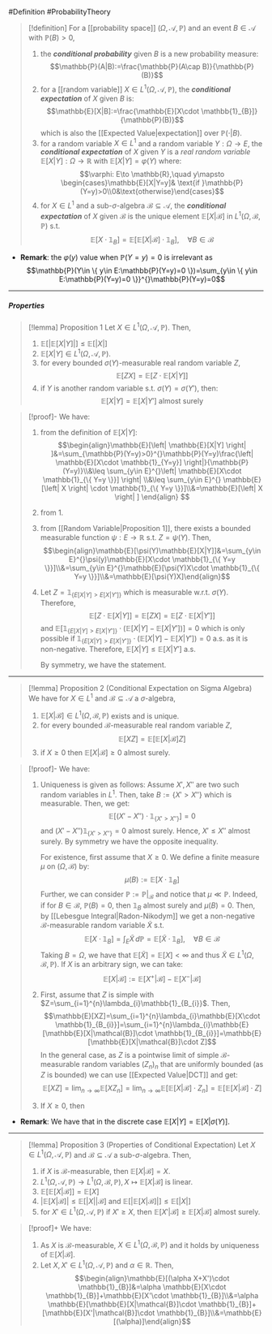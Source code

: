 #Definition #ProbabilityTheory 

> [!definition]
> For a [[probability space]] $(\Omega,\mathcal{A},\mathbb{P})$ and an event $B\in \mathcal{A}$ with $\mathbb{P}(B)>0$, 
> 1. the ***conditional probability*** given $B$ is a new probability measure: $$\mathbb{P}(A|B):=\frac{\mathbb{P}(A\cap B)}{\mathbb{P}(B)}$$
> 2. for a [[random variable]] $X\in L^1(\Omega,\mathcal{A},\mathbb{P})$, the ***conditional expectation*** of $X$ given $B$ is: $$\mathbb{E}[X|B]:=\frac{\mathbb{E}[X\cdot \mathbb{1}_{B}]}{\mathbb{P}(B)}$$which is also the [[Expected Value|expectation]] over $\mathbb{P}(\cdot|B)$.
> 3. for a random variable $X\in L^1$ and a random variable $Y:\Omega\to E$, the ***conditional expectation*** of $X$ given $Y$ is a *real random variable* $\mathbb{E}[X|Y]:\Omega\to \mathbb{R}$ with $\mathbb{E}[X|Y]=\varphi(Y)$ where: $$\varphi: E\to \mathbb{R},\quad y\mapsto \begin{cases}\mathbb{E}[X|Y=y]& \text{if }\mathbb{P}(Y=y)>0\\0&\text{otherwise}\end{cases}$$
> 4. for $X\in L^1$ and a sub-$\sigma$-algebra $\mathcal{B\subseteq A}$, the ***conditional expectation*** of $X$ given $\mathcal{B}$ is the unique element $\mathbb{E}[X|\mathcal{B}]$ in $L^1(\Omega,\mathcal{B},\mathbb{P})$ s.t. $$\mathbb{E}[X\cdot \mathbb{1}_{B}]=\mathbb{E}[\mathbb{E}[X|\mathcal{B}]\cdot \mathbb{1}_{B}],\quad \forall B\in \mathcal{B}$$
- **Remark**: the $\varphi(y)$ value when $\mathbb{P}(Y=y)=0$ is irrelevant as $$\mathbb{P}(Y\in \{ y\in E:\mathbb{P}(Y=y)=0 \})=\sum_{y\in \{ y\in E:\mathbb{P}(Y=y)=0 \}}^{}\mathbb{P}(Y=y)=0$$
---
##### Properties
> [!lemma] Proposition 1
> Let $X\in L^1(\Omega,\mathcal{A},\mathbb{P})$. Then, 
> 1. $\mathbb{E}[\left| \mathbb{E}[X|Y] \right|]\leq \mathbb{E}[\left| X \right|]$
> 2. $\mathbb{E}[X|Y]\in L^1(\Omega,\mathcal{A},\mathbb{P})$.
> 3. for every bounded $\sigma(Y)$-measurable real random variable $Z$, $$\mathbb{E}[ZX]=\mathbb{E}[Z\cdot \mathbb{E}[X|Y]]$$
> 4. if $Y$ is another random variable s.t. $\sigma(Y)=\sigma(Y')$, then: $$\mathbb{E}[X|Y]=\mathbb{E}[X|Y']\text{ almost surely}$$

> [!proof]-
> We have:
> 1. from the definition of $\mathbb{E}[X|Y]$: $$\begin{align}\mathbb{E}[\left| \mathbb{E}[X|Y] \right| ]&=\sum_{\mathbb{P}(Y=y)>0}^{}\mathbb{P}(Y=y)\frac{\left| \mathbb{E}[X\cdot \mathbb{1}_{Y=y}] \right|}{\mathbb{P}(Y=y)}\\&\leq \sum_{y\in E}^{}\left| \mathbb{E}[X\cdot \mathbb{1}_{\{ Y=y \}}] \right| \\&\leq \sum_{y\in E}^{} \mathbb{E}[\left| X \right| \cdot \mathbb{1}_{\{ Y=y \}}]\\&=\mathbb{E}[\left| X \right| ] \end{align} $$
> 2. from 1.
> 3. from [[Random Variable|Proposition 1]], there exists a bounded measurable function $\psi:E\to \mathbb{R}$ s.t. $Z=\psi(Y)$. Then, $$\begin{align}\mathbb{E}[\psi(Y)\mathbb{E}[X|Y]]&=\sum_{y\in E}^{}\psi(y)\mathbb{E}[X\cdot \mathbb{1}_{\{ Y=y \}}]\\&=\sum_{y\in E}^{}\mathbb{E}[\psi(Y)X\cdot \mathbb{1}_{\{ Y=y \}}]\\&=\mathbb{E}[\psi(Y)X]\end{align}$$
> 4. Let $Z=\mathbb{1}_{\{ E[X|Y]>E[X|Y'] \}}$ which is measurable w.r.t. $\sigma(Y)$. Therefore, $$\mathbb{E}[Z\cdot \mathbb{E}[X|Y]]=\mathbb{E}[ZX]=\mathbb{E}[Z\cdot \mathbb{E}[X|Y']]$$and $\mathbb{E}[\mathbb{1}_{\{ E[X|Y]>E[X|Y'] \}}\cdot(\mathbb{E}[X|Y]-\mathbb{E}[X|Y'])]=0$ which is only possible if $\mathbb{1}_{\{ E[X|Y]>E[X|Y'] \}}\cdot(\mathbb{E}[X|Y]-\mathbb{E}[X|Y'])=0$ a.s. as it is non-negative. Therefore, $\mathbb{E}[X|Y]\leq \mathbb{E}[X|Y']$ a.s.
>    
>    By symmetry, we have the statement.
---
> [!lemma] Proposition 2 (Conditional Expectation on Sigma Algebra)
> We have for $X\in L^1$ and $\mathcal{B}\subseteq \mathcal{A}$ a $\sigma$-algebra, 
> 1. $\mathbb{E}[X|\mathcal{B}]\in L^1(\Omega,\mathcal{B},\mathbb{P})$ exists and is unique.
> 2. for every bounded $\mathcal{B}$-measurable real random variable $Z$, $$\mathbb{E}[XZ]=\mathbb{E}[\mathbb{E}[X|\mathcal{B}]Z]$$
> 3. if $X\geq 0$ then $\mathbb{E}[X|\mathcal{B}]\geq 0$ almost surely.

> [!proof]-
> We have:
> 1. Uniqueness is given as follows: Assume $X',X''$ are two such random variables in $L^1$. Then, take $B:=\{ X'>X'' \}$ which is measurable. Then, we get: $$\mathbb{E}[(X'-X'')\cdot \mathbb{1}_{\{ X'>X'' \}}]=0$$and $(X'-X'')\mathbb{1}_{\{ X'>X'' \}}=0$ almost surely. Hence, $X'\leq X''$ almost surely. By symmetry we have the opposite inequality.
>    
>    For existence, first assume that $X\geq 0$. We define a finite measure $\mu$ on $(\Omega,\mathcal{B})$ by: $$\mu(B):=\mathbb{E}[X\cdot \mathbb{1}_{B}]$$Further, we can consider $\mathbb{P}:=\mathbb{P}|_{\mathcal{B}}$ and notice that $\mu\ll \mathbb{P}$. Indeed, if for $B\in \mathcal{B}$, $\mathbb{P}(B)=0$, then $\mathbb{1}_{B}$ almost surely and $\mu(B)=0$. Then, by [[Lebesgue Integral|Radon-Nikodym]] we get a non-negative $\mathcal{B}$-measurable random variable $\tilde{X}$ s.t. $$\mathbb{E}[X\cdot \mathbb{1}_{B}]=\int_{E}^{} \tilde{X} \, d\mathbb{P}=\mathbb{E}[\tilde{X}\cdot \mathbb{1}_{B}],\quad \forall B\in \mathcal{B} $$Taking $B=\Omega$, we have that $\mathbb{E}[\tilde{X}]=\mathbb{E}[X]<\infty$ and thus $\tilde{X}\in L^1(\Omega,\mathcal{B},\mathbb{P})$. If $X$ is an arbitrary sign, we can take: $$\mathbb{E}[X|\mathcal{B}]:=\mathbb{E}[X^+|\mathcal{B}]-\mathbb{E}[X^-|\mathcal{B}]$$
> 2. First, assume that $Z$ is simple with $Z=\sum_{i=1}^{n}\lambda_{i}\mathbb{1}_{B_{i}}$. Then, $$\mathbb{E}[XZ]=\sum_{i=1}^{n}\lambda_{i}\mathbb{E}[X\cdot \mathbb{1}_{B_{i}}]=\sum_{i=1}^{n}\lambda_{i}\mathbb{E}[\mathbb{E}[X|\mathcal{B}]\cdot \mathbb{1}_{B_{i}}]=\mathbb{E}[\mathbb{E}[X|\mathcal{B}]\cdot Z]$$In the general case, as $Z$ is a pointwise limit of simple $\mathcal{B}$-measurable random variables $(Z_{n})_{n}$ that are uniformly bounded (as $Z$ is bounded) we can use [[Expected Value|DCT]] and get: $$\mathbb{E}[XZ]=\lim_{ n \to \infty } \mathbb{E}[XZ_{n}]=\lim_{ n \to \infty } \mathbb{E}[\mathbb{E}[X|\mathcal{B}]\cdot Z_{n}]=\mathbb{E}[\mathbb{E}[X|\mathcal{B}]\cdot Z]$$
> 3. If $X\geq 0$, then 

- **Remark**: We have that in the discrete case $\mathbb{E}[X|Y]=\mathbb{E}[X|\sigma(Y)]$.
---
> [!lemma] Proposition 3 (Properties of Conditional Expectation)
> Let $X\in L^1(\Omega,\mathcal{A},\mathbb{P})$ and $\mathcal{B}\subseteq \mathcal{A}$ a sub-$\sigma$-algebra. Then, 
> 1. if $X$ is $\mathcal{B}$-measurable, then $\mathbb{E}[X |\mathcal{B}]=X$.
> 2. $L^1(\Omega,\mathcal{A},\mathbb{P})\to L^1(\Omega,\mathcal{B},\mathbb{P}),X\mapsto \mathbb{E}[X | \mathcal{B}]$ is linear.
> 3. $\mathbb{E}[\mathbb{E}[X | \mathcal{B}]]=\mathbb{E}[X]$
> 4. $\left| \mathbb{E}[X|\mathcal{B}] \right|\leq \mathbb{E}[\left| X \right| |\mathcal{B}]$ and $\mathbb{E}[\left| \mathbb{E}[X|\mathcal{B}] \right|]\leq \mathbb{E}[\left| X \right|]$
> 5. for $X'\in L^1(\Omega,\mathcal{A},\mathbb{P})$ if $X'\geq X$, then $\mathbb{E}[X'|\mathcal{B}]\geq \mathbb{E}[X|\mathcal{B}]$ almost surely.

> [!proof]+
> We have:
> 1. As $X$ is $\mathcal{B}$-measurable, $X\in L^1(\Omega,\mathcal{B},\mathbb{P})$ and it holds by uniqueness of $\mathbb{E}[X|\mathcal{B}]$.
> 2. Let $X,X'\in L^1(\Omega,\mathcal{A},\mathbb{P})$ and $\alpha\in \mathbb{R}$. Then, $$\begin{align}\mathbb{E}[(\alpha X+X')\cdot \mathbb{1}_{B}]&=\alpha \mathbb{E}[X\cdot \mathbb{1}_{B}]+\mathbb{E}[X'\cdot \mathbb{1}_{B}]\\&=\alpha \mathbb{E}[\mathbb{E}[X|\mathcal{B}]\cdot \mathbb{1}_{B}]+[\mathbb{E}[X'|\mathcal{B}]\cdot \mathbb{1}_{B}]\\&=\mathbb{E}[(\alpha)]\end{align}$$